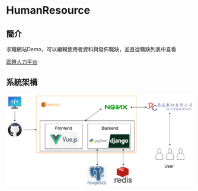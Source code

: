 # HumanResource

## 簡介
求職網站Demo，可以編輯使用者資料與發佈職缺，並且從職缺列表中查看<p>
[即時人力平台](http://13.231.43.217:7999/#/)

## 系統架構
<img src='system.png'>
